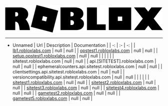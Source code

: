![](https://github.com/NoTwistedHere/Storage/blob/main/Images/Roblox_Logo.png)

<hr/>

* Unnamed
    | Url | Description | Documentation |
    | -: | :- | -: |
    | [lb1.robloxlabs.com](https://lb1.robloxlabs.com) | null | null |
    | [opstest1.robloxlabs.com](https://opstest1.robloxlabs.com) | null | null |
    | [setup.opstest1.robloxlabs.com](https://setup.opstest1.robloxlabs.com) | null | null |
    |  |  |  |
    | sitetest.robloxlabs.com | null | null |
    | api.[SITETEST].robloxlabs.com | null | null |
    | ephemeralcounters.api.sitetest.robloxlabs.com | null | null |
    | clientsettings.api.sitetest.robloxlabs.com | null | null |
    | versioncompatibility.api.sitetest.robloxlabs.com | null | null |
    |  |  |  |
    | [sitetest1.robloxlabs.com](https://sitetest1.robloxlabs.com) | null | null |
    | [sitetest2.robloxlabs.com](https://sitetest2.robloxlabs.com) | null | null |
    | [sitetest3.robloxlabs.com](https://sitetest3.robloxlabs.com) | null | null |
    | [sitetest4.robloxlabs.com](https://sitetest4.robloxlabs.com) | null | null |
    | [gametest2.robloxlabs.com](https://gametest2.robloxlabs.com) | null | null |
    | [gametest5.robloxlabs.com](https://gametest5.robloxlabs.com) | null | null |
